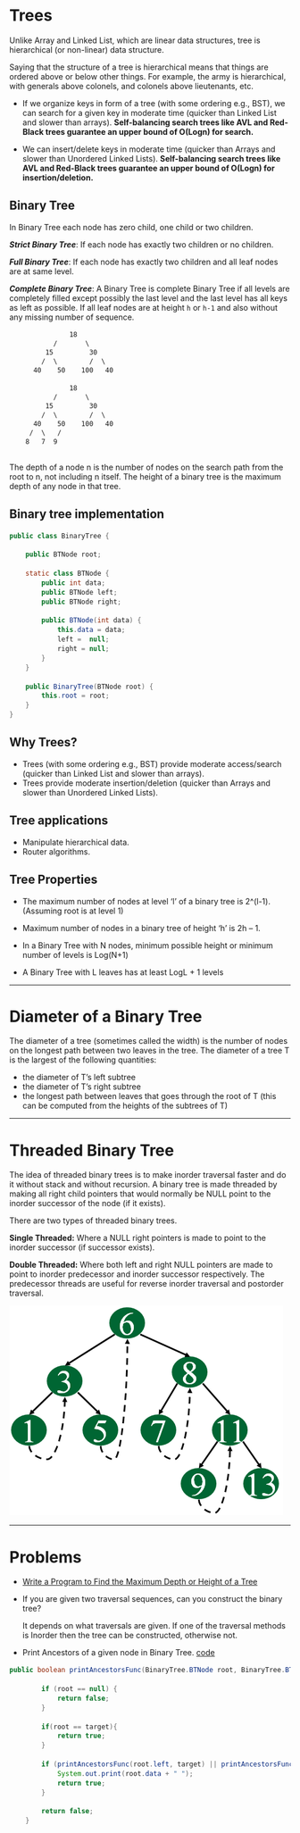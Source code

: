  
# Trees 
Unlike Array and Linked List, which are linear data structures, tree is hierarchical (or non-linear) data structure.  

Saying that the structure of a tree is hierarchical means that things are ordered above or below other things. For example, the army is hierarchical, with generals above colonels, and colonels above lieutenants, etc.
  
- If we organize keys in form of a tree (with some ordering e.g., BST), we can search for a given key in moderate time (quicker than Linked List and slower than arrays). **Self-balancing search trees like AVL and Red-Black trees guarantee an upper bound of O(Logn) for search.**

- We can insert/delete keys in moderate time (quicker than Arrays and slower than Unordered Linked Lists). **Self-balancing search trees like AVL and Red-Black trees guarantee an upper bound of O(Logn) for insertion/deletion.**


## Binary Tree
In Binary Tree each node has zero child, one child or two children.

***Strict Binary Tree***:
If each node has exactly two children or no children.

___Full Binary Tree___: 
If each node has exactly two children and all leaf nodes are at same level.	

***Complete Binary Tree***: A Binary Tree is complete Binary Tree if all levels are completely filled except possibly the last level and the last level has all keys as left as possible.
If all leaf nodes are at height `h` or `h-1` and also without any missing number of sequence. 

```
               18
           /       \  
         15         30  
        /  \        /  \
      40    50    100   40
	  
               18
           /       \  
         15         30  
        /  \        /  \
      40    50    100   40
     /  \   /
    8   7  9 	  
	  
```
	
The depth of a node n is the number of nodes on the search path from the root to n,
not including n itself. The height of a binary tree is the maximum depth of any node
in that tree.	
	
	
## Binary tree implementation
```java
public class BinaryTree {

	public BTNode root;

	static class BTNode {
		public int data;
		public BTNode left;
		public BTNode right;

		public BTNode(int data) {
			this.data = data;
			left =  null;
			right = null;
		}
	}

	public BinaryTree(BTNode root) {
		this.root = root;
	}
}	
```	

## Why Trees?

- Trees (with some ordering e.g., BST) provide moderate access/search (quicker than Linked List and slower than arrays).
- Trees provide moderate insertion/deletion (quicker than Arrays and slower than Unordered Linked Lists).

## Tree applications

- Manipulate hierarchical data.
- Router algorithms.

## Tree Properties

- The maximum number of nodes at level ‘l’ of a binary tree is 2^(l-1). (Assuming root is at level 1)

- Maximum number of nodes in a binary tree of height ‘h’ is 2h – 1.

- In a Binary Tree with N nodes, minimum possible height or minimum number of levels is  Log(N+1)

- A Binary Tree with L leaves has at least   LogL + 1   levels 

---

# Diameter of a Binary Tree

The diameter of a tree (sometimes called the width) is the number of nodes on the longest path between two leaves in the tree. The diameter of a tree T is the largest of the following quantities:

- the diameter of T’s left subtree
- the diameter of T’s right subtree
- the longest path between leaves that goes through the root of T (this can be computed from the heights of the subtrees of T)

---

# Threaded Binary Tree

The idea of threaded binary trees is to make inorder traversal faster and do it without stack and without recursion. A binary tree is made threaded by making all right child pointers that would normally be NULL point to the inorder successor of the node (if it exists).

There are two types of threaded binary trees.

**Single Threaded:** Where a NULL right pointers is made to point to the inorder successor (if successor exists).

**Double Threaded:** Where both left and right NULL pointers are made to point to inorder predecessor and inorder successor respectively. The predecessor threads are useful for reverse inorder traversal and postorder traversal.

![threadedBT.png](./_image/threadedBT.png)

---

# Problems

- [Write a Program to Find the Maximum Depth or Height of a Tree](http://www.geeksforgeeks.org/write-a-c-program-to-find-the-maximum-depth-or-height-of-a-tree/)

- If you are given two traversal sequences, can you construct the binary tree?
	
	It depends on what traversals are given. If one of the traversal methods is Inorder then the tree can be constructed, otherwise not.

- Print Ancestors of a given node in Binary Tree. [code](./Tree/PrintAncestors.java)

```java
public boolean printAncestorsFunc(BinaryTree.BTNode root, BinaryTree.BTNode target) {

		if (root == null) {
			return false;
		}

		if(root == target){
			return true;
		}

		if (printAncestorsFunc(root.left, target) || printAncestorsFunc(root.right, target)) {
			System.out.print(root.data + " ");
			return true;
		}

		return false;
	}
```	
	
	